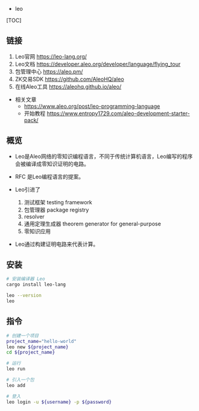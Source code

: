 - leo

[TOC]

## 链接
1. Leo官网 https://leo-lang.org/
2. Leo文档 https://developer.aleo.org/developer/language/flying_tour
3. 包管理中心 https://aleo.pm/
4. ZK交易SDK https://github.com/AleoHQ/aleo
5. 在线Aleo工具 https://aleohq.github.io/aleo/

- 相关文章
    - https://www.aleo.org/post/leo-programming-language
    - 开始教程 https://www.entropy1729.com/aleo-development-starter-pack/


## 概览
- Leo是Aleo网络的零知识编程语言，不同于传统计算机语言，Leo编写的程序会被编译成零知识证明的电路。
- RFC 是Leo编程语言的提案。

- Leo引进了
  1. 测试框架 testing framework
  2. 包管理器 package registry
  3. resolver
  4. 通用定理生成器 theorem generator for general-purpose
  5. 零知识应用

- Leo通过构建证明电路来代表计算。

## 安装
```bash
# 安装编译器 Leo
cargo install leo-lang

leo --version
leo
```

## 指令
```bash
# 创建一个项目
project_name="hello-world"
leo new ${project_name}
cd ${project_name}

# 运行
leo run

# 引入一个包
leo add 

# 登入
leo login -u ${username} -p ${password}
```